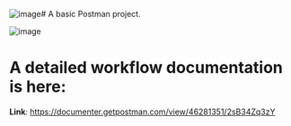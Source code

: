 ![image](https://github.com/user-attachments/assets/16db2979-a324-41ad-9860-e59a5f5c5d3d)# A basic Postman project.

![image](https://github.com/user-attachments/assets/f4310bd6-f66f-465a-9af1-388653623f4b)

# A detailed workflow documentation is here:
**Link**: https://documenter.getpostman.com/view/46281351/2sB34Zq3zY
